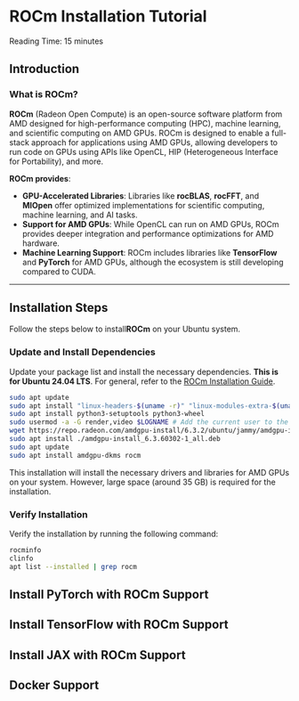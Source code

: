 # ROCm Installation Tutorial

Reading Time: 15 minutes

## Introduction

### What is ROCm?

**ROCm** (Radeon Open Compute) is an open-source software platform from AMD designed for high-performance computing (HPC), machine learning, and scientific computing on AMD GPUs. ROCm is designed to enable a full-stack approach for applications using AMD GPUs, allowing developers to run code on GPUs using APIs like OpenCL, HIP (Heterogeneous Interface for Portability), and more.

**ROCm provides**:
- **GPU-Accelerated Libraries**: Libraries like **rocBLAS**, **rocFFT**, and **MIOpen** offer optimized implementations for scientific computing, machine learning, and AI tasks.
- **Support for AMD GPUs**: While OpenCL can run on AMD GPUs, ROCm provides deeper integration and performance optimizations for AMD hardware.
- **Machine Learning Support**: ROCm includes libraries like **TensorFlow** and **PyTorch** for AMD GPUs, although the ecosystem is still developing compared to CUDA.

---

## Installation Steps

Follow the steps below to install**ROCm** on your Ubuntu system.

### Update and Install Dependencies

Update your package list and install the necessary dependencies. **This is for Ubuntu 24.04 LTS**. For general, refer to the [ROCm Installation Guide](https://rocm.docs.amd.com/projects/install-on-linux/en/latest/install/quick-start.html).

```bash
sudo apt update
sudo apt install "linux-headers-$(uname -r)" "linux-modules-extra-$(uname -r)"
sudo apt install python3-setuptools python3-wheel
sudo usermod -a -G render,video $LOGNAME # Add the current user to the render and video groups
wget https://repo.radeon.com/amdgpu-install/6.3.2/ubuntu/jammy/amdgpu-install_6.3.60302-1_all.deb
sudo apt install ./amdgpu-install_6.3.60302-1_all.deb
sudo apt update
sudo apt install amdgpu-dkms rocm
```

This installation will install the necessary drivers and libraries for AMD GPUs on your system. However, large space (around 35 GB) is required for the installation.

### Verify Installation

Verify the installation by running the following command:

```bash
rocminfo
clinfo
apt list --installed | grep rocm
```

## Install PyTorch with ROCm Support

## Install TensorFlow with ROCm Support

## Install JAX with ROCm Support

## Docker Support
